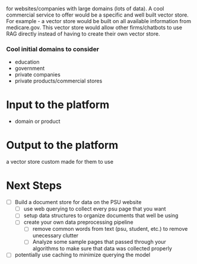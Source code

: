for websites/companies with large domains (lots of data). A cool commercial service to offer would be a specific and well built vector store. For example - a vector store would be built on all available information from medicare.gov. This vector store would allow other firms/chatbots to use RAG directly instead of having to create their own vector store. 

### Cool initial domains to consider
- education
- government
- private companies 
- private products/commercial stores 

# Input to the platform
- domain or product 

# Output to the platform 
a vector store custom made for them to use 

# Next Steps
- [ ] Build a document store for data on the PSU website 
	- [ ] use web querying to collect every psu page that you want 
	- [ ] setup data structures to organize documents that well be using 
	- [ ] create your own data preprocessing pipeline 
		- [ ] remove common words from text (psu, student, etc.) to remove unecessary clutter 
		- [ ] Analyze some sample pages that passed through your algorithms to make sure that data was collected properly 
- [ ] potentially use caching to minimize querying the model